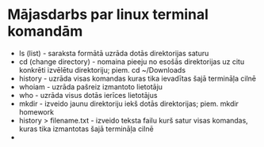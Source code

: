 # Mājasdarbs par linux terminal komandām
- ls (list) - saraksta formātā uzrāda dotās direktorijas saturu
- cd (change directory) - nomaina pieeju no esošās direktorijas uz citu konkrēti izvēlētu direktoriju; piem. cd ~/Downloads
- history - uzrāda visas komandas kuras tika ievadītas šajā termināļa cilnē
- whoiam - uzrāda pašreiz izmantoto lietotāju
- who - uzrāda visus dotās ierīces lietotājus
- mkdir - izveido jaunu direktoriju iekš dotās direktorijas; piem. mkdir homework
- history > filename.txt - izveido teksta failu kurš satur visas komandas, kuras tika izmantotas šajā termināļa cilnē
- 
